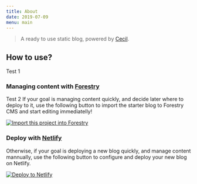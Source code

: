 ```yaml
---
title: About
date: 2019-07-09
menu: main
---
```

> A ready to use static blog, powered by [Cecil](https://cecil.app).

## How to use?
Test 1
### Managing content with [Forestry](https://forestry.io)
Test 2
If your goal is managing content quickly, and decide later where to deploy to it, use the following button to import the starter blog to Forestry CMS and start editing immediatelly!

[![Import this project into Forestry](https://assets.forestry.io/import-to-forestryK.svg)](https://cecil.app/cms/forestry/import/)

### Deploy with [Netlify](https://www.netlify.com)

Otherwise, if your goal is deploying a new blog quickly, and manage content mannually, use the following button to configure and deploy your new blog on Netlify.

[![Deploy to Netlify](https://www.netlify.com/img/deploy/button.svg)](https://app.netlify.com/start/deploy?repository=https://github.com/Cecilapp/the-butler&stack=cms)
